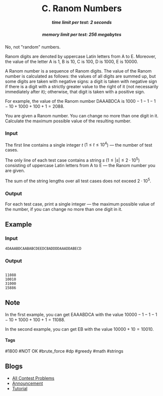 <h1 style='text-align: center;'> C. Ranom Numbers</h1>

<h5 style='text-align: center;'>time limit per test: 2 seconds</h5>
<h5 style='text-align: center;'>memory limit per test: 256 megabytes</h5>

No, not "random" numbers.

Ranom digits are denoted by uppercase Latin letters from A to E. Moreover, the value of the letter A is $1$, B is $10$, C is $100$, D is $1000$, E is $10000$.

A Ranom number is a sequence of Ranom digits. The value of the Ranom number is calculated as follows: the values of all digits are summed up, but some digits are taken with negative signs: a digit is taken with negative sign if there is a digit with a strictly greater value to the right of it (not necessarily immediately after it); otherwise, that digit is taken with a positive sign.

For example, the value of the Ranom number DAAABDCA is $1000 - 1 - 1 - 1 - 10 + 1000 + 100 + 1 = 2088$.

You are given a Ranom number. You can change no more than one digit in it. Calculate the maximum possible value of the resulting number.

### Input

The first line contains a single integer $t$ ($1 \le t \le 10^4$) — the number of test cases.

The only line of each test case contains a string $s$ ($1 \le |s| \le 2 \cdot 10^5$) consisting of uppercase Latin letters from A to E — the Ranom number you are given.

The sum of the string lengths over all test cases does not exceed $2 \cdot 10^5$.

### Output

For each test case, print a single integer — the maximum possible value of the number, if you can change no more than one digit in it.

## Example

### Input


```text
4DAAABDCAABABCDEEDCBADDDDAAADDABECD
```
### Output

```text

11088
10010
31000
15886

```
## Note

In the first example, you can get EAAABDCA with the value $10000-1-1-1-10+1000+100+1=11088$.

In the second example, you can get EB with the value $10000+10=10010$.



#### Tags 

#1800 #NOT OK #brute_force #dp #greedy #math #strings 

## Blogs
- [All Contest Problems](../Educational_Codeforces_Round_150_(Rated_for_Div._2).md)
- [Announcement](../blogs/Announcement.md)
- [Tutorial](../blogs/Tutorial.md)

